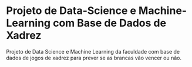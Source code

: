 # Projeto de Data-Science e Machine-Learning com Base de Dados de Xadrez
Projeto de Data Science e Machine Learning da faculdade com base de dados de jogos de xadrez para prever se as brancas vão vencer ou não.
